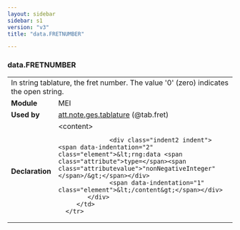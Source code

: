 ```yaml
---
layout: sidebar
sidebar: s1
version: "v3"
title: "data.FRETNUMBER"

---
```


<div class="macroSpec">
   <h3 id="data.FRETNUMBER">data.FRETNUMBER</h3>
   <table class="wovenodd">
      <tr>
         <td colspan="2" class="wovenodd-col2">In string tablature, the fret number. The value '0' (zero) indicates the open
            string.
         </td>
      </tr>
      <tr>
         <td class="wovenodd-col1"><strong>Module</strong></td>
         <td class="wovenodd-col2">MEI</td>
      </tr>
      <tr>
         <td class="wovenodd-col1"><strong>Used by</strong></td>
         <td class="wovenodd-col2">
            <div class="parent"><a class="link_odd_classSpec" href="{{ site.baseurl }}/{{ page.version }}/attribute-classes/att.note.ges.tablature.html">att.note.ges.tablature</a> (@tab.fret)
            </div>
         </td>
      </tr>
      <tr>
         <td class="wovenodd-col1"><strong>Declaration</strong></td>
         <td class="wovenodd-col2">
            <div xml:space="preserve" class="pre">
               <div class="indent1 indent"><span data-indentation="1" class="element">&lt;content&gt;</span>
                  
                  <div class="indent2 indent"><span data-indentation="2" class="element">&lt;rng:data <span class="attribute">type=</span><span class="attributevalue">"nonNegativeInteger"</span>/&gt;</span></div>
                  <span data-indentation="1" class="element">&lt;/content&gt;</span></div>
            </div>
         </td>
      </tr>
   </table>
</div>